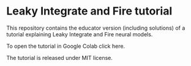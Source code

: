 # Leaky Integrate and Fire tutorial
This repository contains the educator version (including solutions) of a tutorial explaining Leaky Integrate and Fire neural models.

To open the tutorial in Google Colab click here.

The tutorial is released under MIT license.
